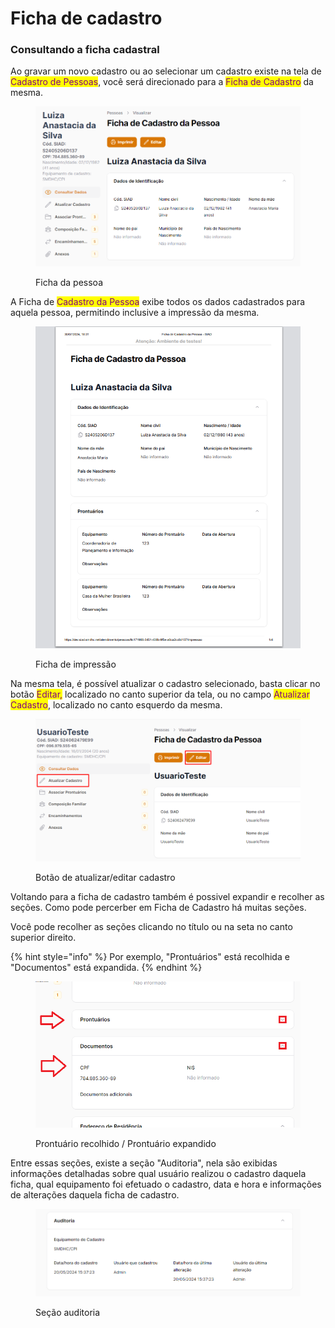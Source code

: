 # Ficha de cadastro

### Consultando a ficha cadastral

Ao gravar um novo cadastro ou ao selecionar um cadastro existe na tela de <mark style="color:purple;">Cadastro de Pessoas</mark>, você será direcionado para a <mark style="color:purple;">Ficha de Cadastro</mark> da mesma.

<figure><img src="../.gitbook/assets/image (8).png" alt=""><figcaption><p>Ficha da pessoa</p></figcaption></figure>

A Ficha de <mark style="color:purple;">Cadastro da Pessoa</mark> exibe todos os dados cadastrados para aquela pessoa, permitindo inclusive a impressão da mesma.

<figure><img src="../.gitbook/assets/image (2) (1) (1) (1) (1) (1) (1).png" alt=""><figcaption><p>Ficha de impressão</p></figcaption></figure>



Na mesma tela, é possível atualizar o cadastro selecionado, basta clicar no botão <mark style="color:purple;">Editar,</mark> localizado no canto superior da tela, ou no campo <mark style="color:purple;">Atualizar Cadastro</mark>, localizado no canto esquerdo da mesma.



<figure><img src="../.gitbook/assets/image (42).png" alt=""><figcaption><p>Botão de atualizar/editar cadastro</p></figcaption></figure>

Voltando para a ficha de cadastro também é possivel expandir e recolher as seções. Como pode percerber em Ficha de Cadastro há muitas seções.&#x20;

Você pode recolher as seções clicando no título ou na seta no canto superior direito.&#x20;

{% hint style="info" %}
Por exemplo, "Prontuários" está recolhida e "Documentos" está expandida.
{% endhint %}

<figure><img src="../.gitbook/assets/image (1) (1).png" alt=""><figcaption><p>Prontuário recolhido / Prontuário expandido</p></figcaption></figure>



Entre essas seções, existe a seção "Auditoria", nela são exibidas informações detalhadas sobre qual usuário realizou o cadastro daquela ficha, qual equipamento foi efetuado o cadastro, data e hora  e informações de alterações daquela ficha de cadastro.

<figure><img src="../.gitbook/assets/image (4) (1) (1).png" alt=""><figcaption><p>Seção auditoria</p></figcaption></figure>
